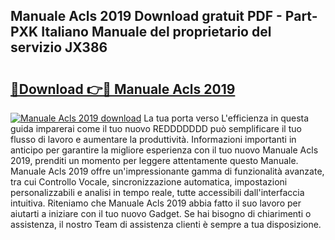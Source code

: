 ## Manuale Acls 2019 Download gratuit PDF - Part-PXK Italiano Manuale del proprietario del servizio JX386

# <h2><a href="http://dfbmum.blite.top/?on=Manuale+Acls+2019">🔗Download 👉🔴 Manuale Acls 2019</a></h2>

[![Manuale Acls 2019 download](https://i.imgur.com/lujVjoI.png)](http://dfbmum.blite.top/?on=Manuale+Acls+2019)
La tua porta verso L'efficienza in questa guida imparerai come il tuo nuovo REDDDDDDD può semplificare il tuo flusso di lavoro e aumentare la produttività. Informazioni importanti in anticipo per garantire la migliore esperienza con il tuo nuovo Manuale Acls 2019, prenditi un momento per leggere attentamente questo Manuale. Manuale Acls 2019 offre un'impressionante gamma di funzionalità avanzate, tra cui Controllo Vocale, sincronizzazione automatica, impostazioni personalizzabili e analisi in tempo reale, tutte accessibili dall'interfaccia intuitiva. Riteniamo che Manuale Acls 2019 abbia fatto il suo lavoro per aiutarti a iniziare con il tuo nuovo Gadget. Se hai bisogno di chiarimenti o assistenza, il nostro Team di assistenza clienti è sempre a tua disposizione.
